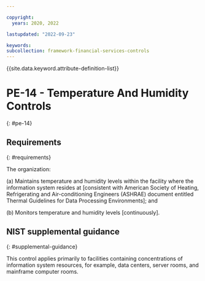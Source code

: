 ```yaml
---

copyright:
  years: 2020, 2022

lastupdated: "2022-09-23"

keywords: 
subcollection: framework-financial-services-controls
---
```


{{site.data.keyword.attribute-definition-list}}

# PE-14 - Temperature And Humidity Controls
{: #pe-14}

## Requirements
{: #requirements}

The organization:

(a) Maintains temperature and humidity levels within the facility where the information system resides at [consistent with American Society of Heating, Refrigerating and Air-conditioning Engineers (ASHRAE) document entitled Thermal Guidelines for Data Processing Environments]; and

(b) Monitors temperature and humidity levels [continuously].

## NIST supplemental guidance
{: #supplemental-guidance}

This control applies primarily to facilities containing concentrations of information system resources, for example, data centers, server rooms, and mainframe computer rooms.

